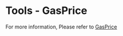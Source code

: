 # Tools - GasPrice

For more information, Please refer to [GasPrice](https://bscscan.com/chart/gasprice)